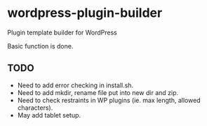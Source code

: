 # wordpress-plugin-builder
Plugin template builder for WordPress

Basic function is done.

## TODO
- Need to add error checking in install.sh.
- Need to add mkdir, rename file put into new dir and zip.
- Need to check restraints in WP plugins (ie. max length, allowed characters).
- May add tablet setup.
